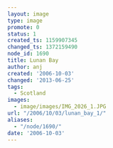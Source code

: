 ```yaml
---
layout: image
type: image
promote: 0
status: 1
created_ts: 1159907345
changed_ts: 1372159490
node_id: 1690
title: Lunan Bay
author: anj
created: '2006-10-03'
changed: '2013-06-25'
tags:
  - Scotland
images:
  - image/images/IMG_2026_1.JPG
url: "/2006/10/03/lunan_bay_1/"
aliases:
  - "/node/1690/"
date: '2006-10-03'
---
```


